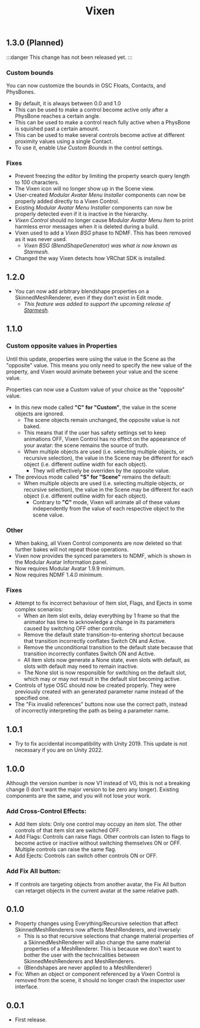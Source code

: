 ﻿---
title: Vixen
---

## 1.3.0 (Planned)

:::danger
This change has not been released yet.
:::

### Custom bounds

You can now customize the bounds in OSC Floats, Contacts, and PhysBones.
- By default, it is always between 0.0 and 1.0
- This can be used to make a control become active only after a PhysBone reaches a certain angle.
- This can be used to make a control reach fully active when a PhysBone is squished past a certain amount.
- This can be used to make several controls become active at different proximity values using a single Contact.
- To use it, enable *Use Custom Bounds* in the control settings.

### Fixes

- Prevent freezing the editor by limiting the property search query length to 100 characters.
- The Vixen icon will no longer show up in the Scene view.
- User-created *Modular Avatar Menu Installer* components can now be properly added directly to a Vixen Control.
- Existing *Modular Avatar Menu Installer* components can now be properly detected even if it is inactive in the hierarchy.
- *Vixen Control* should no longer cause *Modular Avatar Menu Item* to print harmless error messages when it is deleted during a build.
- Vixen used to add a *Vixen BSG* phase to NDMF. This has been removed as it was never used.
  - *Vixen BSG (BlendShapeGenerator) was what is now known as Starmesh.*
- Changed the way Vixen detects how VRChat SDK is installed.

## 1.2.0

- You can now add arbitrary blendshape properties on a SkinnedMeshRenderer, even if they don't exist in Edit mode.
  - *This feature was added to support the upcoming release of [Starmesh](/docs/products/starmesh).*

## 1.1.0

### Custom opposite values in Properties

Until this update, properties were using the value in the Scene as the "opposite" value.
This means you only need to specify the new value of the property, and Vixen would animate between your value and the scene value.

Properties can now use a Custom value of your choice as the "opposite" value.
- In this new mode called **"C" for "Custom"**, the value in the scene objects are ignored.
    - The scene objects remain unchanged, the opposite value is not baked.
    - This means that if the user has safety settings set to keep animations OFF, Vixen Control has no effect on the appearance of your avatar: the scene remains the source of truth.
    - When multiple objects are used (i.e. selecting multiple objects, or recursive selection), the value in the Scene may be different for each object (i.e. different outline width for each object).
        - They will effectively be overriden by the opposite value.
- The previous mode called **"S" for "Scene"** remains the default:
    - When multiple objects are used (i.e. selecting multiple objects, or recursive selection), the value in the Scene may be different for each object (i.e. different outline width for each object).
        - Contrary to **"C"** mode, Vixen will animate all of these values independently from the value of each respective object to the scene value.

### Other

- When baking, all Vixen Control components are now deleted so that further bakes will not repeat those operations.
- Vixen now provides the synced parameters to NDMF, which is shown in the Modular Avatar Information panel.
- Now requires Modular Avatar 1.9.9 minimum.
- Now requires NDMF 1.4.0 minimum.

### Fixes

- Attempt to fix incorrect behaviour of Item slot, Flags, and Ejects in some complex scenarios:
    - When an item slot exits, delay everything by 1 frame so that the animator has time to acknowledge a change in its parameters caused by switching OFF other controls.
    - Remove the default state transition-to-entering shortcut because that transition incorrectly conflates Switch ON and Active.
    - Remove the unconditional transition to the default state because that transition incorrectly conflates Switch ON and Active.
    - All item slots now generate a None state, even slots with default, as slots with default may need to remain inactive.
    - The None slot is now responsible for switching on the default slot, which may or may not result in the default slot becoming active.
- Controls of type OSC should now be created properly. They were previously created with an generated parameter name instead of the specified one.
- The "Fix invalid references" buttons now use the correct path, instead of incorrectly interpreting the path as being a parameter name.

## 1.0.1

- Try to fix accidental incompatibility with Unity 2019. This update is not necessary if you are on Unity 2022.

## 1.0.0

Although the version number is now V1 instead of V0, this is not a breaking change (I don't want the major version to be zero any longer).
Existing components are the same, and you will not lose your work.

### Add Cross-Control Effects:

- Add Item slots: Only one control may occupy an item slot. The other controls of that item slot are switched OFF.
- Add Flags: Controls can raise flags. Other controls can listen to flags to become active or inactive without switching themselves ON or OFF. Multiple controls can raise the same flag.
- Add Ejects: Controls can switch other controls ON or OFF.

### Add Fix All button:

- If controls are targeting objects from another avatar, the Fix All button can retarget objects in the current avatar at the same relative path.

## 0.1.0

- Property changes using Everything/Recursive selection that affect SkinnedMeshRenderers now affects MeshRenderers, and inversely:
    - This is so that recursive selections that change material properties of a SkinnedMeshRenderer will also change the same material properties of a MeshRenderer.
      This is because we don't want to bother the user with the technicalities between SkinnedMeshRenderers and MeshRenderers.
    - (Blendshapes are never applied to a MeshRenderer)
- Fix: When an object or component referenced by a Vixen Control is removed from the scene, it should no longer crash the inspector user interface.

## 0.0.1

- First release.
